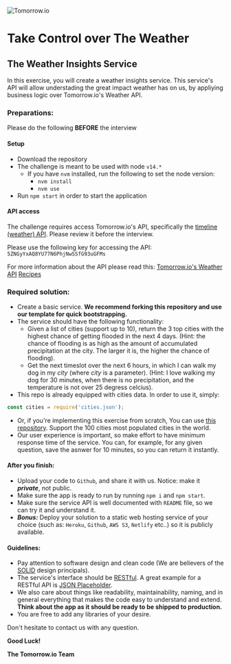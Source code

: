 ![Tomorrow.io](https://hypercast-assets.s3-us-west-2.amazonaws.com/img/Tomorrow_Logo.png "Tomorrow.io")

# Take Control over The Weather

## The Weather Insights Service

In this exercise, you will create a weather insights service. This service's API will allow understading the great impact weather has on us, by appliying business logic over Tomorrow.io's Weather API.

### Preparations:

Please do the following **BEFORE** the interview

#### Setup
* Download the repository
* The challenge is meant to be used with node `v14.*`
  * If you have `nvm` installed, run the following to set the node version:
    * `nvm install`
    * `nvm use`
* Run `npm start` in order to start the application

#### API access
The challenge requires access Tomorrow.io's API, specifically the [timeline (weather) API](https://docs.tomorrow.io/reference/get-timelines). Please review it before the interview.

Please use the following key for accessing the API:
```5ZNGyYxAQ8YU77N6PhjNwSSfG93uGFMs```

For more information about the API please read this:
[Tomorrow.io's Weather API](https://docs.tomorrow.io/reference/welcome)
[Recipes](https://docs.tomorrow.io/recipes)

### Required solution:

* Create a basic service. **We recommend forking this repository and use our template for quick bootstrapping.**
* The service should have the following functionality:
  * Given a list of cities (support up to 10), return the 3 top cities with the highest chance of getting flooded in the next 4 days. (Hint: the chance of flooding is as high as the amount of accumulated precipitation at the city. The larger it is, the higher the chance of flooding).
  * Get the next timeslot over the next 6 hours, in which I can walk my dog in my _city_ (where _city_ is a parameter). (Hint: I love walking my dog for 30 minutes, when there is no precipitation, and the temperature is not over 25 degress celcius).
* This repo is already equipped with cities data. In order to use it, simply:

```js
const cities = require('cities.json');
```

* Or, if you're implementing this exercise from scratch, You can use [this repository](https://github.com/lutangar/cities.json). Support the 100 cities most populated cities in the world. 
* Our user experience is important, so make effort to have minimum response time of the service. You can, for example, for any given question, save the asnwer for 10 minutes, so you can return it instantly.

#### After you finish:

* Upload your code to `Github`, and share it with us. Notice: make it *__private__*, not public.
* Make sure the app is ready to run by running `npm i` and `npm start`.
* Make sure the service API is well documented with `README` file, so we can try it and understand it.
* *__Bonus:__* Deploy your solution to a static web hosting service of your choice (such as: `Heroku`, `Github`, `AWS S3`, `Netlify` etc..) so it is publicly available.

#### Guidelines:

* Pay attention to software design and clean code (We are believers of the [SOLID](https://en.wikipedia.org/wiki/SOLID) design principals). 
* The service's interface should be [RESTful](https://restfulapi.net/). A great example for a RESTful API is [JSON Placeholder](https://jsonplaceholder.typicode.com/guide.html).
* We also care about things like readability, maintainability, naming, and in general everything that makes the code easy to understand and extend. **Think about the app as it should be ready to be shipped to production.**
* You are free to add any libraries of your desire. 

Don't hesitate to contact us with any question.

**Good Luck!**

**The Tomorrow.io Team**
